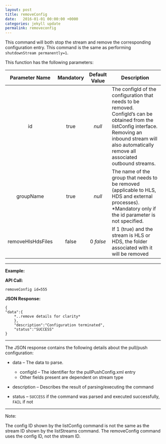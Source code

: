 ```yaml
---
layout: post
title: removeConfig
date:   2016-01-01 00:00:00 +0000
categories: jekyll update
permalink: removeconfig
---
```


This command will both stop the stream and remove the corresponding configuration entry. This command is the same as performing `shutdownStream permanently=1`.

This function has the following parameters:

| **Parameter Name** | **Mandatory** | **Default Value** | **Description**                          |
| :----------------: | :-----------: | :---------------: | ---------------------------------------- |
|         id         |     true      |      *null*       | The configId of the configuration that needs to be removed. ConfigId’s can be obtained from the listConfig interface. Removing an inbound stream will also automatically remove all associated outbound streams. |
|     groupName      |     true      |      *null*       | The name of the group that needs to be removed (applicable to HLS, HDS and external processes). \*Mandatory only if the id parameter is not specified. |
| removeHlsHdsFiles  |     false     |     0 *false*     | If 1 (true) and the stream is HLS or HDS, the folder associated with it will be removed |

------

**Example:**

**API Call:**

``` 
removeConfig id=555
```

**JSON Response:**

``` 
{
"data":{
    *..remove details for clarity*
    },
    "description":"Configuration terminated",
    "status":"SUCCESS"
}
```

------

The JSON response contains the following details about the pull/push configuration:

- data – The data to parse.
  - configId – The identifier for the pullPushConfig.xml entry
  - Other fields present are dependent on stream type


- description – Describes the result of parsing/executing the command
- status – `SUCCESS` if the command was parsed and executed successfully, `FAIL` if not

-----

Note:

The config ID shown by the listConfig command is not the same as the stream ID shown by the listStreams command. The removeConfig command uses the config ID, not the stream ID.
